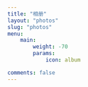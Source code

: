 ```yaml
---
title: "相册"
layout: "photos"
slug: "photos"
menu:
    main:
        weight: -70
        params: 
            icon: album

comments: false
---
```


